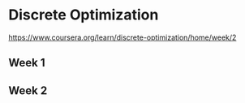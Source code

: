# Discrete Optimization
https://www.coursera.org/learn/discrete-optimization/home/week/2
## Week 1


## Week 2















